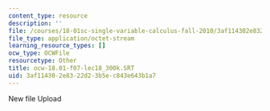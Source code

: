 ```yaml
---
content_type: resource
description: ''
file: /courses/18-01sc-single-variable-calculus-fall-2010/3af114302e8322d23b5ec843e643b1a7_ocw-18.01-f07-lec18_300k.SRT
file_type: application/octet-stream
learning_resource_types: []
ocw_type: OCWFile
resourcetype: Other
title: ocw-18.01-f07-lec18_300k.SRT
uid: 3af11430-2e83-22d2-3b5e-c843e643b1a7
---
```

New file Upload


